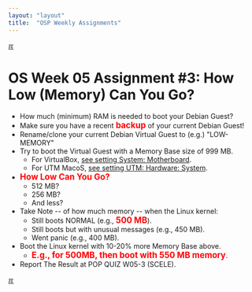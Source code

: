 ```yaml
---
layout: "layout"
title:  "OSP Weekly Assignments"
---
```


[&#x213C;](#idxXXX)<br id="idx000">
# OS Week 05 Assignment #3: How Low (Memory) Can You Go?

* How much (minimum) RAM is needed to boot your Debian Guest?
* Make sure you have a recent 
  <span style="color:red; font-weight:bold; font-size:larger;">backup</span>
  of your current Debian Guest!
* Rename/clone your current Debian Virtual Guest to (e.g.) "LOW-MEMORY"
* Try to boot the Virtual Guest with a Memory Base size of 999 MB.
  * For VirtualBox, [see setting System: Motherboard](https://doit.vlsm.org/013.html#idx021).
  * For UTM MacoS, [see setting UTM: Hardware: System](https://doit.vlsm.org/009.html#idx005).
* <span style="color:red; font-weight:bold; font-size:larger;">How Low Can You Go?</span>
    * 512 MB?
    * 256 MB?
    * And less?
* Take Note -- of how much memory -- when the Linux kernel:
  * Still boots NORMAL (e.g., <span style="color:red; font-weight:bold; font-size:larger;">500 MB</span>).
  * Still boots but with unusual messages (e.g., 450 MB).
  * Went panic (e.g., 400 MB).
* Boot the Linux kernel with 10-20% more Memory Base above.
  * <span style="color:red; font-weight:bold; font-size:larger;">E.g., for 500MB, then boot with 550 MB memory</span>.
* Report The Result at POP QUIZ W05-3 (SCELE).

[&#x213C;](#)<br id="idxXXX"><br>

